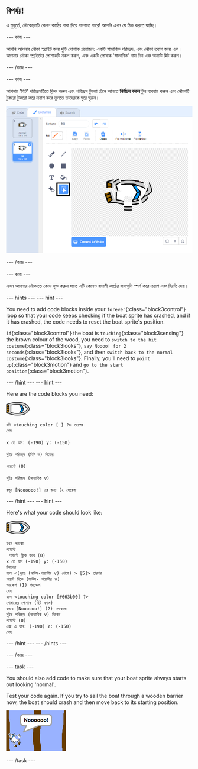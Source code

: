 ## বিপর্যয়!

এ মুহূর্তে, নৌকোড়াটি কেবল কাঠের বাধা দিয়ে পালাতে পারে! আপনি এখন যে ঠিক করতে যাচ্ছি।

\--- কাজ \---

আপনি আপনার নৌকা স্প্রাইট জন্য দুটি পোশাক প্রয়োজন: একটি স্বাভাবিক পরিচ্ছদ, এবং নৌকা ক্র্যাশ জন্য এক। আপনার নৌকা স্প্রাইটের পোশাকটি নকল করুন, এবং একটি পোষাক 'স্বাভাবিক' নাম দিন এবং অন্যটি হিট করুন।

\--- /কাজ \---

\--- কাজ \---

আপনার 'হিট' পরিচ্ছদটিতে ক্লিক করুন এবং পরিচ্ছদ টুকরা টেনে আনতে **নির্বাচন করুন** টুল ব্যবহার করুন এবং নৌকাটি টুকরো টুকরো করে ক্র্যাশ করে তুলতে তাদেরকে ঘুরে ঘুরুন।

![screenshot](images/boat-hit-costume-annotated.png)

\--- /কাজ \---

\--- কাজ \---

এখন আপনার নৌকাতে কোড যুক্ত করুন যাতে এটি কোনও বাদামী কাঠের বাধাগুলি স্পর্শ করে ক্র্যাশ এবং বিরতি দেয়।

\--- hints \--- \--- hint \---

You need to add code blocks inside your `forever`{:class="block3control"} loop so that your code keeps checking if the boat sprite has crashed, and if it has crashed, the code needs to reset the boat sprite's position.

`if`{:class="block3control"} the boat is `touching`{:class="block3sensing"} the brown colour of the wood, you need to `switch to the hit costume`{:class="block3looks"}, `say Noooo! for 2 seconds`{:class="block3looks"}, and then `switch back to the normal costume`{:class="block3looks"}. Finally, you'll need to `point up`{:class="block3motion"} and `go to the start position`{:class="block3motion"}.

\--- /hint \--- \--- hint \---

Here are the code blocks you need:

![boat-sprite](images/boat_resize.png)

```blocks3
যদি <touching color [ ] ?> তারপর
শেষ

x তে যান: (-190) y: (-150)

সুইচ পরিচ্ছদ (হিট ভ) দিকের

পয়েন্টে (0)

সুইচ পরিচ্ছদ (স্বাভাবিক v)

বলুন [Noooooo!] এর জন্য (২ সেকেন্ড
```

\--- /hint \--- \--- hint \---

Here's what your code should look like:

![boat-sprite](images/boat_resize.png)

```blocks3
যখন পতাকা
পয়েন্টে 
 পয়েন্টে ক্লিক করে (0)
x তে যান (-190) y: (-150)
চিরতরে
হলে <(দূরত্ব (মাউস-পয়েন্টার v) থেকে) > [5]> তারপর
পয়েন্ট দিকে (মাউস- পয়েন্টার v)
পদক্ষেপ (1) পদক্ষেপ
শেষ
হলে <touching color [#663b00] ?>
পোষাকের পোশাক (হিট বনাম)
বলবে [Noooooo!] (2) সেকেন্ডে
সুইচ পরিচ্ছদ (স্বাভাবিক v) দিকের
পয়েন্টে (0)
এক্স এ যান: (-190) Y: (-150)
শেষ
```

\--- /hint \--- \--- /hints \---

\--- /কাজ \---

\--- task \---

You should also add code to make sure that your boat sprite always starts out looking 'normal'.

Test your code again. If you try to sail the boat through a wooden barrier now, the boat should crash and then move back to its starting position.

![screenshot](images/boat-crash.png)

\--- /task \---